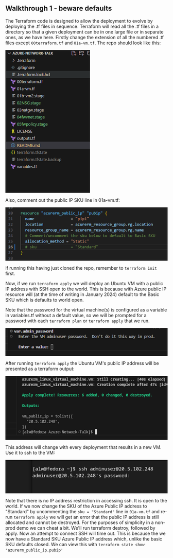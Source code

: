 ## Walkthrough 1 - beware defaults
The Terraform code is designed to allow the deployment to evolve by deploying the .tf files in sequence.  Terraform will read all the .tf files in a directory so that a given deployment can be in one large file or in separate ones, as we have here.  Firstly change the extension of all the numbered .tf files except ```00terraform.tf``` and ```01a-vm.tf```.  The repo should look like this:

<pre>
<img align="left" src="../images/repo-files01.png"></br>
</pre>


Also, comment out the public IP SKU line in 01a-vm.tf:

<pre>
<img align="left" src="../images/basic-pip-sku.png"></br>
</pre>

if running this having just cloned the repo, remember to ```terraform init``` first.

Now, if we run ```terraform apply``` we will deploy an Ubuntu VM with a public IP address with SSH open to the world.  This is because with Azure public IP resource will (at the time of writing in January 2024) default to the Basic SKU which is defaults to world open.

Note that the password for the virtual machine(s) is configured as a variable in variables.tf without a default value, so we will be prompted for a password with each ```terraform plan``` or ```terraform apply``` that we run.

<pre>
<img align="left" src="../images/adminuser-password.png"></br>
</pre>

After running ```terraform apply``` the Ubuntu VM's public IP address will be presented as a terraform output:

<pre>
<img align="left" src="../images/pip-output.png"></br>
</pre>

This address will change with every deployment that results in a new VM.  Use it to ssh to the VM:

<pre>
<img align="left" src="../images/ssh-1.png"></br>
</pre>

Note that there is no IP address restriction in accessing ssh.  It is open to the world.  If we now change the SKU of the Azure Public IP address to "Standard" by uncommenting the ```sku = "Standard"``` line in ```01a-vm.tf``` and re-run ```terraform apply``` we will get an error that the public IP address is still allocated and cannot be destroyed.  For the purposes of simplicity in a non-prod demo we can cheat a bit.  We'll run terraform destroy, followed by apply.  Now an attempt to connect SSH will time out.  This is because the we now have a Standard SKU Azure Public IP address which, unlike the basic SKU defaults closed.  We can view this with ```terraform state show 'azurerm_public_ip.pubip'```

